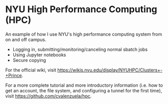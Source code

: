 # NYU High Performance Computing (HPC)

An example of how I use NYU's high performance computing system from on and off campus.
- Logging in, submitting/monitoring/canceling normal sbatch jobs
- Using Jupyter notebooks
- Secure copying

For the official wiki, visit https://wikis.nyu.edu/display/NYUHPC/Clusters+-+Prince.

For a more complete tutorial and more introductory information (i.e. how to get an account, the file system, and configuring a tunnel for the first time), visit https://github.com/cvalenzuela/hpc.
